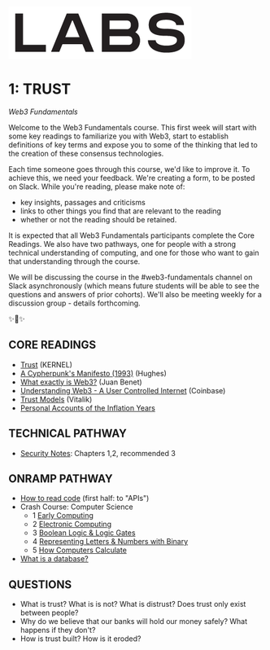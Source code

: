 ![LABS](../resources/labs.png)

# 1: TRUST



_Web3 Fundamentals_


Welcome to the Web3 Fundamentals course. This first week will start with some key readings to familiarize you with Web3, start to establish definitions of key terms and expose you to some of the thinking that led to the creation of these consensus technologies. 

Each time someone goes through this course, we'd like to improve it.  To achieve this, we need your feedback. We're creating a form, to be posted on Slack. While you're reading, please make note of:
- key insights, passages and criticisms
- links to other things you find that are relevant to the reading
- whether or not the reading should be retained.

It is expected that all Web3 Fundamentals participants complete the Core Readings. We also have two pathways, one for people with a strong technical understanding of computing, and one for those who want to gain that understanding through the course. 

We will be discussing the course in the #web3-fundamentals channel on Slack asynchronously (which means future students will be able to see the questions and answers of prior cohorts). We'll also be meeting weekly for a discussion group - details forthcoming.

✨🙏✨

## CORE READINGS

- [Trust](https://kernel.community/module-0/trust/) (KERNEL) 
- [A Cypherpunk's Manifesto (1993)](https://www.activism.net/cypherpunk/manifesto.html) (Hughes)
- [What exactly is Web3?](https://www.youtube.com/watch?v=l44z35vabvA) (Juan Benet)
- [Understanding Web3 - A User Controlled Internet](https://blog.coinbase.com/understanding-web-3-a-user-controlled-internet-a39c21cf83f3) (Coinbase)
- [Trust Models](https://vitalik.ca/general/2020/08/20/trust.html) (Vitalik)
- [Personal Accounts of the Inflation Years](https://www.facinghistory.org/weimar-republic-fragility-democracy/economics/personal-accounts-inflation-years-economics-1919-1924-inflation)

## TECHNICAL PATHWAY

- [Security Notes](../resources/ker-security-notes.pdf): Chapters 1,2, recommended 3

## ONRAMP PATHWAY

- [How to read code](https://blog.usejournal.com/when-you-finish-reading-this-youll-know-how-to-code-721339942b51) (first half: to "APIs")
- Crash Course: Computer Science
    - 1 [Early Computing](https://www.youtube.com/watch?v=O5nskjZ_GoI)
    - 2 [Electronic Computing](https://www.youtube.com/watch?v=LN0ucKNX0hc)
    - 3 [Boolean Logic & Logic Gates](https://www.youtube.com/watch?v=gI-qXk7XojA)
    - 4 [Representing Letters & Numbers with Binary](https://www.youtube.com/watch?v=1GSjbWt0c9M)
    - 5 [How Computers Calculate](https://www.youtube.com/watch?v=1I5ZMmrOfnA)
- [What is a database?](https://www.youtube.com/watch?v=Tk1t3WKK-ZY)


## QUESTIONS

- What is trust? What is is not? What is distrust? Does trust only exist between people? 
- Why do we believe that our banks will hold our money safely? What happens if they don't? 
- How is trust built? How is it eroded? 

